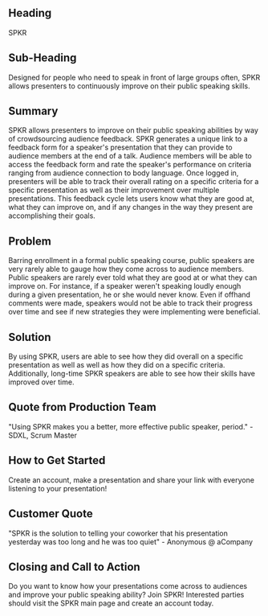## Heading ##
  SPKR  

## Sub-Heading ##
  Designed for people who need to speak in front of large groups often, SPKR allows presenters to continuously improve on their public speaking skills.

## Summary ##
  SPKR allows presenters to improve on their public speaking abilities by way of crowdsourcing audience feedback. SPKR generates a unique link to a feedback form for a speaker's presentation that they can provide to audience members at the end of a talk. Audience members will be able to access the feedback form and rate the speaker's performance on criteria ranging from audience connection to body language. 
  Once logged in, presenters will be able to track their overall rating on a specific criteria for a specific presentation as well as their improvement over multiple presentations. This feedback cycle lets users know what they are good at, what they can improve on, and if any changes in the way they present are accomplishing their goals. 

## Problem ##
  Barring enrollment in a formal public speaking course, public speakers are very rarely able to gauge how they come across to audience members. Public speakers are
  rarely ever told what they are good at or what they can improve on. For instance, if a speaker weren't speaking loudly enough during a given presentation, he or she would never know. Even if offhand comments were made, speakers would not be able to track their progress over time and see if new strategies they were implementing were beneficial. 

## Solution ##
  By using SPKR, users are able to see how they did overall on a specific presentation as well as well as how they did on a specific criteria. Additionally, long-time SPKR speakers are able to see how their skills have improved over time. 

## Quote from Production Team ##
  "Using SPKR makes you a better, more effective public speaker, period." - SDXL, Scrum Master

## How to Get Started ##
  Create an account, make a presentation and share your link with everyone listening to your presentation!

## Customer Quote ##
  "SPKR is the solution to telling your coworker that his presentation yesterday was too long and he was too quiet" - Anonymous @ aCompany

## Closing and Call to Action ##
  Do you want to know how your presentations come across to audiences and improve your public speaking ability? 
  Join SPKR!
  Interested parties should visit the SPKR main page and create an account today. 


